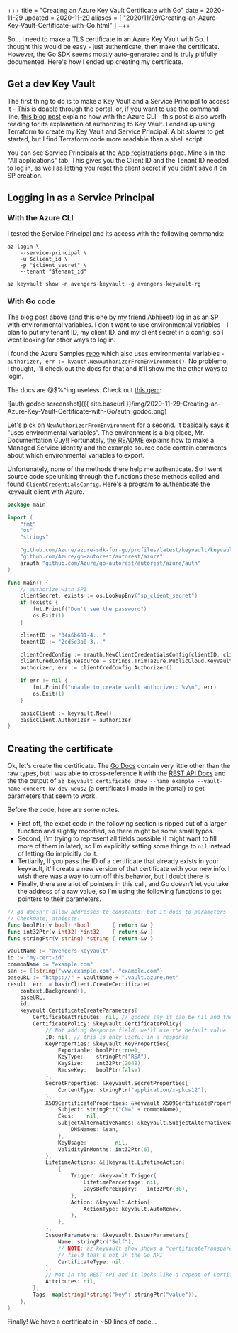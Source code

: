 +++
title = "Creating an Azure Key Vault Certificate with Go"
date = 2020-11-29
updated = 2020-11-29
aliases = [ "2020/11/29/Creating-an-Azure-Key-Vault-Certificate-with-Go.html" ]
+++

So... I need to make a TLS certificate in an Azure Key Vault with Go. I thought this would be easy - just authenticate, then make the certificate. However, the Go SDK seems mostly auto-generated and is truly pitifully documented. Here's how I ended up creating my certificate.

## Get a dev Key Vault

The first thing to do is to make a Key Vault and a Service Principal to access it - This is doable through the portal, or, if you want to use the command line, [this blog post](https://withblue.ink/2019/04/07/getting-tls-certificates-from-azure-key-vault-with-go.html) explains how with the Azure CLI - this post is also worth reading for its explanation of authorizing to Key Vault. I ended up using Terraform to create my Key Vault and Service Principal. A bit slower to get started, but I find Terraform code more readable than a shell script.

You can see Service Principals at the [App registrations](https://portal.azure.com/#blade/Microsoft_AAD_IAM/ActiveDirectoryMenuBlade/RegisteredApps) page. Mine's in the "All applications" tab. This gives you the Client ID and the Tenant ID needed to log in, as well as letting you reset the client secret if you didn't save it on SP creation.

## Logging in as a Service Principal

### With the Azure CLI

I tested the Service Principal and its access with the following commands:

```
az login \
    --service-principal \
    -u $client_id \
    -p "$client_secret" \
    --tenant "$tenant_id"
```

```
az keyvault show -n avengers-keyvault -g avengers-keyvault-rg
```

### With Go code

The blog post above (and [this one](https://blog.abhi.host/blog/2019/08/17/fetch-certificates-from-keyvault-in-go/) by my friend Abhijeet) log in as an SP with environmental variables. I don't want to use environmental variables - I plan to put my tenant ID, my client ID, and my client secret in a config, so I went looking for other ways to log in.

I found the Azure Samples [repo](https://github.com/Azure-Samples/azure-sdk-for-go-samples/tree/master/keyvault/examples) which also uses environmental variables - `authorizer, err := kvauth.NewAuthorizerFromEnvironment()`. No problemo, I thought, I'll check out the docs for that and it'll show me the other ways to login.

The docs are @$%^ing useless. Check out [this gem](https://godoc.org/github.com/Azure/azure-sdk-for-go/services/keyvault/auth):

![auth godoc screenshot]({{ site.baseurl }}/img/2020-11-29-Creating-an-Azure-Key-Vault-Certificate-with-Go/auth_godoc.png)

Let's pick on `NewAuthorizerFromEnvironment` for a second. It basically says it "uses environmental variables". The environment is a big place, Mr. Documentation Guy!! Fortunately, [the README](https://github.com/Azure-Samples/azure-sdk-for-go-samples/tree/master/keyvault/examples) explains how to make a Managed Service Identity and the example source code contain comments about which environmental variables to export.

Unfortunately, none of the methods there help me authenticate. So I went source code spelunking through the functions these methods called and found [`ClientCredentialsConfig`](https://godoc.org/github.com/Azure/go-autorest/autorest/azure/auth#ClientCredentialsConfig). Here's a program to authenticate the keyvault client with Azure.

```go
package main

import (
	"fmt"
	"os"
	"strings"

	"github.com/Azure/azure-sdk-for-go/profiles/latest/keyvault/keyvault"
	"github.com/Azure/go-autorest/autorest/azure"
	arauth "github.com/Azure/go-autorest/autorest/azure/auth"
)

func main() {
	// authorize with SPI
	clientSecret, exists := os.LookupEnv("sp_client_secret")
	if !exists {
		fmt.Printf("Don't see the password")
		os.Exit(1)
	}

	clientID := "34a6b681-4..."
	tenentID := "2cd5e3a0-3..."

	clientCredConfig := arauth.NewClientCredentialsConfig(clientID, clientSecret, tenentID)
	clientCredConfig.Resource = strings.Trim(azure.PublicCloud.KeyVaultEndpoint, "/")
	authorizer, err := clientCredConfig.Authorizer()

	if err != nil {
		fmt.Printf("unable to create vault authorizer: %v\n", err)
		os.Exit(1)
	}

	basicClient := keyvault.New()
	basicClient.Authorizer = authorizer
}
```

## Creating the certificate

Ok, let's create the certificate. The [Go Docs](https://godoc.org/github.com/Azure/azure-sdk-for-go/services/keyvault/2016-10-01/keyvault#BaseClient.CreateCertificate) contain very little other than the raw types, but I was able to cross-reference it with the [REST API Docs](https://docs.microsoft.com/en-us/rest/api/keyvault/createcertificate/createcertificate) and the the output of `az keyvault certificate show --name example --vault-name concert-kv-dev-weus2` (a certificate I made in the portal) to get parameters that seem to work.

Before the code, here are some notes.

- First off, the exact code in the following section is ripped out of a larger function and slightly modified, so there might be some small typos.
- Second, I'm trying to represent all fields possible (I might want to fill more of them in later), so I'm explicitly setting some things to `nil` instead of letting Go implicitly do it.
- Tertiarily, If you pass the ID of a certificate that already exists in your keyvault, it'll create a new version of that certificate with your new info. I wish there was a way to turn off this behavior, but I doubt there is.
- Finally, there are a lot of pointers in this call, and Go doesn't let you take the address of a raw value, so I'm using the following functions to get pointers to their parameters.

```go
// go doesn't allow addresses to constants, but it does to parameters
// Checkmate, athiests!
func boolPtr(v bool) *bool       { return &v }
func int32Ptr(v int32) *int32    { return &v }
func stringPtr(v string) *string { return &v }
```

```go
vaultName := "avengers-keyvault"
id := "my-cert-id"
commonName := "example.com"
san := []string{"www.example.com", "example.com"}
baseURL := "https://" + vaultName + ".vault.azure.net"
result, err := basicClient.CreateCertificate(
    context.Background(),
    baseURL,
    id,
    keyvault.CertificateCreateParameters{
        CertificateAttributes: nil, // godocs say it can be nil and the REST API example omits it
        CertificatePolicy: &keyvault.CertificatePolicy{
            // Not adding Response field, we'll use the default value
            ID: nil, // this is only useful in a response
            KeyProperties: &keyvault.KeyProperties{
                Exportable: boolPtr(true),
                KeyType:    stringPtr("RSA"),
                KeySize:    int32Ptr(2048),
                ReuseKey:   boolPtr(false),
            },
            SecretProperties: &keyvault.SecretProperties{
                ContentType: stringPtr("application/x-pkcs12"),
            },
            X509CertificateProperties: &keyvault.X509CertificateProperties{
                Subject: stringPtr("CN=" + commonName),
                Ekus:    nil,
                SubjectAlternativeNames: &keyvault.SubjectAlternativeNames{
                    DNSNames: &san,
                },
                KeyUsage:         nil,
                ValidityInMonths: int32Ptr(6),
            },
            LifetimeActions: &[]keyvault.LifetimeAction{
                {
                    Trigger: &keyvault.Trigger{
                        LifetimePercentage: nil,
                        DaysBeforeExpiry:   int32Ptr(30),
                    },
                    Action: &keyvault.Action{
                        ActionType: keyvault.AutoRenew,
                    },
                },
            },
            IssuerParameters: &keyvault.IssuerParameters{
                Name: stringPtr("Self"),
                // NOTE: az keyvault show shows a "certificateTransparency"
                // field that's not in the Go API
                CertificateType: nil,
            },
            // Not in the REST API and it looks like a repeat of CertificateAttributes
            Attributes: nil,
        },
        Tags: map[string]*string{"key": stringPtr("value")},
    },
)
```

Finally! We have a certificate in ~50 lines of code...

